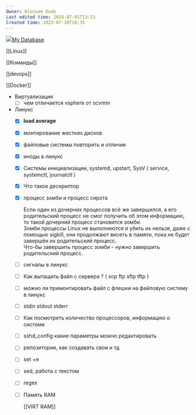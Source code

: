 ```yaml
---
Owner: Blossom Dude
Last edited time: 2024-07-01T13:21
Created time: 2023-07-10T10:35
---
```

[![](../../My%20Database%20d3b9340d6f924c93adfcda2a9df7236d/free-icon-database-storage-5732810.png)My Database](https://www.notion.so/d3b9340d6f924c93adfcda2a9df7236d?pvs=21)

[[Linux]]

[[Команды]]

[[devops]]

[[Docker]]

- Виртуализация
    - [ ] чем отличается vsphere от scvmm
- Линукс
    - [x] **load average**
    - [x] монтирование жестких дисков
    - [x] файловые системы повторить и отличия
    - [x] иноды в линукс
    - [x] Системы инициализации, systemd, upstart, SysV ( service, systemctl, journalctl )
    - [x] Что такое дескриптор
    - [x] процесс зомби и процесс сирота
        
        Если один из дочерних процессов всё же завершился, а его родительский процесс не смог получить об этом информацию, то такой дочерний процесс становится зомби.  
        Зомби процессы Linux не выполняются и убить их нельзя, даже с помощью sigkill, они продолжают висеть в памяти, пока не будет завершён их родительский процесс.  
        Что-бы завершить процесс зомби - нужно завершить родительский процесс.  
        
    - [ ] сигналы в линукс
    - [ ] Как вытащить файл с сервера ? ( scp ftp sftp tftp )
    - [ ] можно ли примонтировать файл с флешки на файловую систему в линукс
    - [ ] stdin stdout stderr
    - [ ] Как посмотреть количество процессоров, информацию о системе
    - [ ] sshd_config какие параметры можно редактировать
    - [ ] репозитории, как создавать свои и тд
    - [ ] set +e
    - [ ] sed, работа с текстом
    - [ ] regex
    - [ ] Память RAM
        
        [[VIRT RAM]]